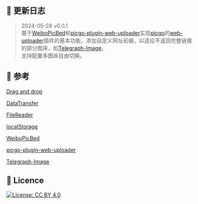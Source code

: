 ## 📑 更新日志
> 2024-05-28 v0.0.1   
基于[WeiboPicBed](https://github.com/suxiaogang/WeiboPicBed)和[picgo-plugin-web-uploader](https://github.com/yuki-xin/picgo-plugin-web-uploader)实现[picgo](https://github.com/Molunerfinn/PicGo)的[web-uploader](https://github.com/yuki-xin/picgo-plugin-web-uploader)插件的基本功能，添加自定义网址前缀，以适应不返回完整链接的部分图床，如[Telegraph-Image](https://github.com/cf-pages/Telegraph-Image)。  
> 支持配置多图床自由切换。

## 🔗 参考
[Drag and drop](https://developer.mozilla.org/en-US/docs/Web/Guide/HTML/Drag_and_drop)

[DataTransfer](https://developer.mozilla.org/en-US/docs/Web/API/DataTransfer)

[FileReader](https://developer.mozilla.org/en/docs/Web/API/FileReader)

[localStorage](https://developer.mozilla.org/en/docs/Web/API/Window/localStorage)

[WeiboPicBed](https://github.com/suxiaogang/WeiboPicBed)

[picgo-plugin-web-uploader](https://github.com/yuki-xin/picgo-plugin-web-uploader)

[Telegraph-Image](https://github.com/cf-pages/Telegraph-Image)

## 💎 Licence

[![License: CC BY 4.0](https://img.shields.io/badge/License-CC%20BY%204.0-lightgrey.svg)](http://creativecommons.org/licenses/by/4.0/)
